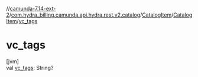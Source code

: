 //[camunda-7.14-ext-2](../../../../index.md)/[com.hydra_billing.camunda.api.hydra.rest.v2.catalog](../../index.md)/[CatalogItem](../index.md)/[CatalogItem](index.md)/[vc_tags](vc_tags.md)

# vc_tags

[jvm]\
val [vc_tags](vc_tags.md): String?
